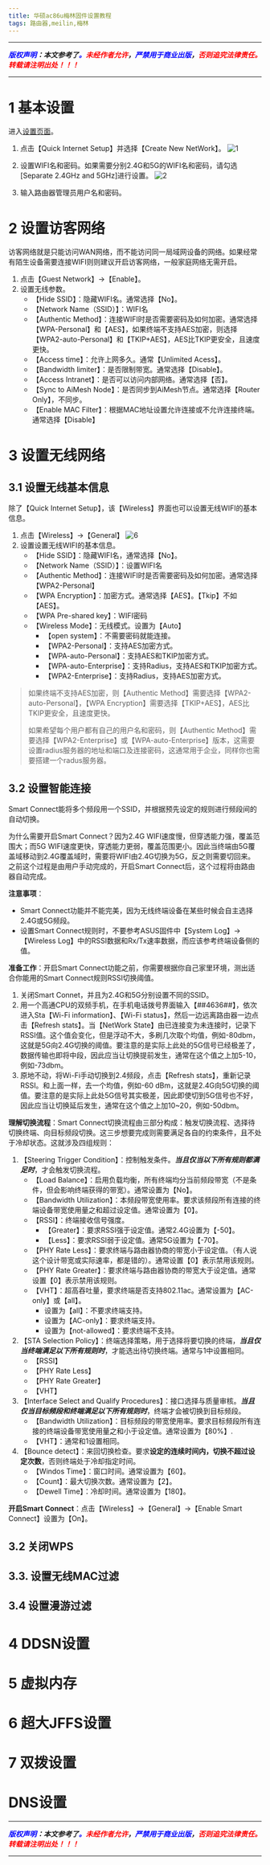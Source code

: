 ```yaml
---
title: 华硕ac86u梅林固件设置教程
tags: 路由器,meilin,梅林
---
```



------

***<font color=blue>版权声明</font>：本文参考了<font color=blue>。</font><font color=red>未经作者允许</font>，<font color=blue>严禁用于商业出版</font>，<font color=red>否则追究法律责任。转载请注明出处！！！</font>***

------


# 1 基本设置
进入[设置页面](router.asus.com/)。

1. 点击【Quick Internet Setup】并选择【Create New NetWork】。
![1](https://gitee.com/liao20081228/blog_pictures/raw/master/华硕ac86u梅林固件设置教程/1.jpg#pic_center)
2. 设置WIFI名和密码。如果需要分别2.4G和5G的WIFI名和密码，请勾选[Separate 2.4GHz and 5GHz]进行设置。
![2](https://gitee.com/liao20081228/blog_pictures/raw/master/华硕ac86u梅林固件设置教程/2.jpg#pic_center)

3. 输入路由器管理员用户名和密码。

# 2 设置访客网络

访客网络就是只能访问WAN网络，而不能访问同一局域网设备的网络。如果经常有陌生设备需要连接WIFI则则建议开启访客网络，一般家庭网络无需开启。

1. 点击【Guest Network】→【Enable】。
2. 设置无线参数。
	* 【Hide SSID】：隐藏WIFI名。通常选择【No】。
	* 【Network Name（SSID）】：WIFI名
	* 【Authentic Method】：连接WIFI时是否需要密码及如何加密。通常选择【WPA-Personal】和【AES】，如果终端不支持AES加密，则选择【WPA2-auto-Personal】和【TKIP+AES】，AES比TKIP更安全，且速度更快。
	* 【Access time】：允许上网多久。通常【Unlimited Acess】。
	* 【Bandwidth limiter】：是否限制带宽。通常选择【Disable】。
	* 【Access Intranet】：是否可以访问内部网络。通常选择【否】。
	* 【Sync to AiMesh Node】：是否同步到AiMesh节点。通常选择【Router Only】，不同步。
	* 【Enable MAC Filter】：根据MAC地址设置允许连接或不允许连接终端。通常选择【Disable】

# 3 设置无线网络

## 3.1 设置无线基本信息

除了【Quick Internet Setup】，该【Wireless】界面也可以设置无线WIFI的基本信息。

1. 点击【Wireless】→【General】
![6](https://gitee.com/liao20081228/blog_pictures/raw/master/华硕ac86u梅林固件设置教程/6.jpg#pic_center)
2. 设置设置无线WIFI的基本信息。
	* 【Hide SSID】：隐藏WIFI名，通常选择【No】。
	* 【Network Name（SSID）】：设置WIFI名
	* 【Authentic Method】：连接WIFI时是否需要密码及如何加密。通常选择【WPA2-Personal】
	* 【WPA Encryption】：加密方式。通常选择【AES】。【Tkip】不如【AES】。
	* 【WPA Pre-shared key】：WIFI密码
	* 【Wireless Mode】：无线模式。设置为【Auto】
		* 【open system】：不需要密码就能连接。
		* 【WPA2-Personal】：支持AES加密方式。
		* 【WPA-auto-Personal】：支持AES和TKIP加密方式。
		* 【WPA-auto-Enterprise】：支持Radius，支持AES和TKIP加密方式。
		* 【WPA2-Enterprise】：支持Radius，支持AES加密方式。

>如果终端不支持AES加密，则【Authentic Method】需要选择【WPA2-auto-Personal】，【WPA Encryption】需要选择【TKIP+AES】，AES比TKIP更安全，且速度更快。
>
>如果希望每个用户都有自己的用户名和密码，则【Authentic Method】需要选择【WPA2-Enterprise】或【WPA-auto-Enterprise】版本，这需要设置radius服务器的地址和端口及连接密码，这通常用于企业，同样你也需要搭建一个radus服务器。

## 3.2 设置智能连接

Smart Connect能将多个频段用一个SSID，并根据预先设定的规则进行频段间的自动切换。

为什么需要开启Smart Connect？因为2.4G WIFI速度慢，但穿透能力强，覆盖范围大；而5G WIFI速度更快，穿透能力更弱，覆盖范围更小。因此当终端由5G覆盖域移动到2.4G覆盖域时，需要将WIFI由2.4G切换为5G，反之则需要切回来。之前这个过程是由用户手动完成的，开启Smart Connect后，这个过程将由路由器自动完成。

**注意事项**：
* Smart Connect功能并不能完美，因为无线终端设备在某些时候会自主选择2.4G或5G频段。
* 设置Smart Connect规则时，不要参考ASUS固件中【System Log】→【Wireless Log】中的RSSI数据和Rx/Tx速率数据，而应该参考终端设备侧的值。

**准备工作**：开启Smart Connect功能之前，你需要根据你自己家里环境，测出适合你能用的Smart Connect规则RSSI切换阈值。
1. 关闭Smart Connet，并且为2.4G和5G分别设置不同的SSID。
2. 用一个高通CPU的双频手机，在手机电话拨号界面输入【*#*#4636#*#*】，依次进入Sta【Wi-Fi information】、【Wi-Fi status】，然后一边远离路由器一边点击【Refresh stats】。当【NetWork State】由已连接变为未连接时，记录下RSSI值。这个值会变化，但是浮动不大，多刷几次取个均值，例如-80dbm，这就是5G向2.4G切换的阈值。要注意的是实际上此处的5G信号已经极差了，数据传输也即将中段，因此应当让切换提前发生，通常在这个值之上加5-10，例如-73dbm。
3. 原地不动，将Wi-Fi手动切换到2.4频段，点击【Refresh stats】，重新记录RSSI。和上面一样，去一个均值，例如-60 dBm，这就是2.4G向5G切换的阈值。要注意的是实际上此处5G信号其实极差，因此即使切到5G信号也不好，因此应当让切换延后发生，通常在这个值之上加10~20，例如-50dbm。

**理解切换流程**：Smart Connect切换流程由三部分构成：触发切换流程、选择待切换终端、向目标频段切换。这三步想要完成则需要满足各自的约束条件，且不处于冷却状态。这就涉及四组规则：
1. 【Steering Trigger Condition】：控制触发条件。***当且仅当以下所有规则都满足时***，才会触发切换流程。
	* 【Load Balance】：启用负载均衡，所有终端均分当前频段带宽（不是条件，但会影响终端获得的带宽）。通常设置为【No】。
	* 【Bandwidth Utilization】：本频段带宽使用率。要求该频段所有连接的终端设备带宽使用量之和超过设定值。通常设置为【0】。
	* 【RSSI】：终端接收信号强度。
		* 【Greater】：要求RSSI强于设定值。通常2.4G设置为【-50】。
		* 【Less】：要求RSSI弱于设定值。通常5G设置为【-70】。
	* 【PHY Rate Less】：要求终端与路由器协商的带宽小于设定值。（有人说这个设计带宽或实际速率，都是错的）。通常设置【0】表示禁用该规则。
	* 【PHY Rate Greater】：要求终端与路由器协商的带宽大于设定值。通常设置【0】表示禁用该规则。
	* 【VHT】：超高吞吐量，要求终端是否支持802.11ac。通常设置为【AC-only】或【all】。
		* 设置为【all】：不要求终端支持。
		* 设置为【AC-only】：要求终端支持。
		* 设置为【not-allowed】：要求终端不支持。
2. 【STA Selection Policy】：终端选择策略，用于选择将要切换的终端，***当且仅当终端满足以下所有规则时***，才能选出待切换终端。通常与1中设置相同。
	* 【RSSI】
	* 【PHY Rate Less】
	* 【PHY Rate Greater】
	* 【VHT】
3. 【Interface Select and Qualify Procedures】：接口选择与质量审核。***当且仅当目标频段和终端满足以下所有规则时***，终端才会被切换到目标频段。
	* 【Bandwidth Utilization】：目标频段的带宽使用率。要求目标频段所有连接的终端设备带宽使用量之和小于设定值。通常设置为【80%】.
	* 【VHT】：通常和1设置相同。
4. 【Bounce detect】：来回切换检查。要求**设定的连续时间内，切换不超过设定次数**，否则终端处于冷却指定时间。
	* 【Windos Time】：窗口时间。通常设置为【60】。
	* 【Count】：最大切换次数。通常设置为【2】。
	* 【Dewell Time】：冷却时间。通常设置为【180】。

**开启Smart Connect**：点击【Wireless】→【General】→【Enable Smart Connect】设置为【On】。

## 3.2 关闭WPS


## 3.3. 设置无线MAC过滤

## 3.4 设置漫游过滤

# 4 DDSN设置

# 5 虚拟内存

# 6 超大JFFS设置

# 7 双拨设置

#  DNS设置

------

***<font color=blue>版权声明</font>：本文参考了<font color=blue>。</font><font color=red>未经作者允许</font>，<font color=blue>严禁用于商业出版</font>，<font color=red>否则追究法律责任。转载请注明出处！！！</font>***

------
